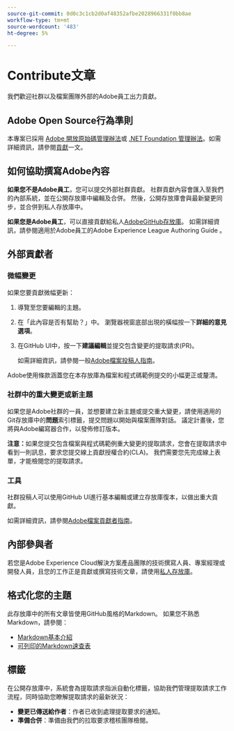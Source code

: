 ```yaml
---
source-git-commit: 0d0c3c1cb2d0af48352afbe2028966331f0bb8ae
workflow-type: tm+mt
source-wordcount: '483'
ht-degree: 5%

---
```

# Contribute文章

我們歡迎社群以及檔案團隊外部的Adobe員工出力貢獻。

## Adobe Open Source行為準則

本專案已採用 [Adobe 開放原始碼管理辦法](code-of-conduct.md)或 [.NET Foundation 管理辦法](https://dotnetfoundation.org/code-of-conduct)。如需詳細資訊，請參閱[貢獻](contributing.md)一文。

## 如何協助撰寫Adobe內容

**如果您不是Adobe員工**，您可以提交外部社群貢獻。 社群貢獻內容會匯入至我們的內部系統，並在公開存放庫中編輯及合併。 然後，公開存放庫會與最新變更同步，並合併到私人存放庫中。

**如果您是Adobe員工**，可以直接貢獻給私人[AdobeGitHub存放庫](https://git.corp.adobe.com/AdobeDocs/)。 如需詳細資訊，請參閱適用於Adobe員工的Adobe Experience League Authoring Guide 。

## 外部貢獻者

### 微幅變更

如果您要貢獻微幅更新：

1. 導覽至您要編輯的主題。
1. 在「此內容是否有幫助？」中。 瀏覽器視窗底部出現的橫幅按一下&#x200B;**詳細的意見選項**。
1. 在GitHub UI中，按一下&#x200B;**建議編輯**&#x200B;並提交包含變更的提取請求(PR)。

   如需詳細資訊，請參閱一般[Adobe檔案投稿人指南](https://experienceleague.adobe.com/docs/contributor/contributor-guide/introduction.html)。

Adobe使用條款涵蓋您在本存放庫為檔案和程式碼範例提交的小幅更正或釐清。

### 社群中的重大變更或新主題

如果您是Adobe社群的一員，並想要建立新主題或提交重大變更，請使用適用的Git存放庫中的&#x200B;**問題**&#x200B;索引標籤，提交問題以開始與檔案團隊對話。 議定計畫後，您將與Adobe編寫器合作，以發佈修訂版本。

**注意：**&#x200B;如果您提交包含檔案與程式碼範例重大變更的提取請求，您會在提取請求中看到一則訊息，要求您提交線上貢獻授權合約(CLA)。 我們需要您先完成線上表單，才能檢閱您的提取請求。

### 工具

社群投稿人可以使用GitHub UI進行基本編輯或建立存放庫復本，以做出重大貢獻。

如需詳細資訊，請參閱[Adobe檔案貢獻者指南](https://experienceleague.adobe.com/docs/contributor/contributor-guide/introduction.html)。

## 內部參與者

若您是Adobe Experience Cloud解決方案產品團隊的技術撰寫人員、專案經理或開發人員，且您的工作正是貢獻或撰寫技術文章，請使用[私人存放庫](https://git.corp.adobe.com/AdobeDocs)。

## 格式化您的主題

此存放庫中的所有文章皆使用GitHub風格的Markdown。 如果您不熟悉Markdown，請參閱：

* [Markdown基本介紹](https://help.github.com/articles/getting-started-with-writing-and-formatting-on-github/)
* [可列印的Markdown速查表](https://guides.github.com/pdfs/markdown-cheatsheet-online.pdf)

## 標籤

在公開存放庫中，系統會為提取請求指派自動化標籤，協助我們管理提取請求工作流程，同時協助您瞭解提取請求的最新狀況：

* **變更已傳送給作者**：作者已收到處理提取要求的通知。
* **準備合併**：準備由我們的拉取要求稽核團隊檢閱。
